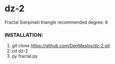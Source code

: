 # dz-2
Fractal Sierpinski triangle 
recommended degree: 6

### INSTALLATION:
1. git clone https://github.com/DenMaslov/dz-2.git
2. cd dz-2
3. py fractal.py
